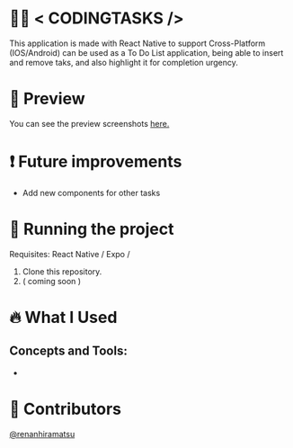 # 👨‍💻 < CODINGTASKS />
This application is made with React Native to support Cross-Platform (IOS/Android)
<CodingTasks/> can be used as a To Do List application, being able to insert and remove taks, and also highlight it for completion urgency.

# 📱 Preview
You can see the preview screenshots [here.](https://www.renanhiramatsu.com/#3)

# ❗ Future improvements
- Add new components for other tasks

# 🔧 Running the project
Requisites: React Native / Expo / 
1. Clone this repository.
2. ( coming soon )
# 🔥 What I Used
Concepts and Tools:
- 
- 


# 👨 Contributors
[@renanhiramatsu](https://www.linkedin.com/in/renan-hiramatsu-83583216a/)

